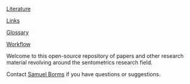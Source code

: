 
[Literature](./literature.md)

[Links](./links.md)

[Glossary](./glossary.md)

[Workflow](./workflow.md)

<!--- TODO: escape \R, make sure DOI links work, fallback if no link --->
<!--- TODO: add multiple pages, see https://github.com/pages-themes/midnight/blob/master/index.md --->

Welcome to this open-source repository of papers and other research material revolving around the sentometrics research field.

Contact [Samuel Borms](mailto:borms_sam@hotmail.com) if you have questions or suggestions.

